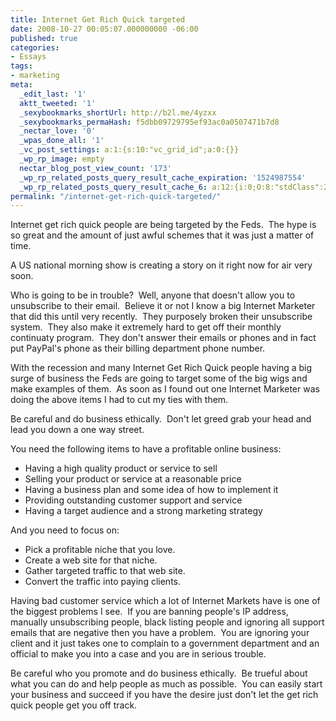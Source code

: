 ```yaml
---
title: Internet Get Rich Quick targeted
date: 2008-10-27 00:05:07.000000000 -06:00
published: true
categories:
- Essays
tags:
- marketing
meta:
  _edit_last: '1'
  aktt_tweeted: '1'
  _sexybookmarks_shortUrl: http://b2l.me/4yzxx
  _sexybookmarks_permaHash: f5dbb09729795ef93ac0a0507471b7d8
  _nectar_love: '0'
  _wpas_done_all: '1'
  _vc_post_settings: a:1:{s:10:"vc_grid_id";a:0:{}}
  _wp_rp_image: empty
  nectar_blog_post_view_count: '173'
  _wp_rp_related_posts_query_result_cache_expiration: '1524987554'
  _wp_rp_related_posts_query_result_cache_6: a:12:{i:0;O:8:"stdClass":2:{s:7:"post_id";s:4:"1261";s:5:"score";s:17:"48.55119049445332";}i:1;O:8:"stdClass":2:{s:7:"post_id";s:4:"1188";s:5:"score";s:18:"45.423433387445264";}i:2;O:8:"stdClass":2:{s:7:"post_id";s:4:"1157";s:5:"score";s:18:"42.770446978627476";}i:3;O:8:"stdClass":2:{s:7:"post_id";s:4:"1133";s:5:"score";s:18:"40.592680512257324";}i:4;O:8:"stdClass":2:{s:7:"post_id";s:4:"8192";s:5:"score";s:18:"37.620512848901356";}i:5;O:8:"stdClass":2:{s:7:"post_id";s:4:"4935";s:5:"score";s:17:"36.61610176772853";}i:6;O:8:"stdClass":2:{s:7:"post_id";s:3:"654";s:5:"score";s:17:"36.61610176772853";}i:7;O:8:"stdClass":2:{s:7:"post_id";s:4:"1522";s:5:"score";s:17:"35.42328827150369";}i:8;O:8:"stdClass":2:{s:7:"post_id";s:4:"1299";s:5:"score";s:18:"35.048661775738616";}i:9;O:8:"stdClass":2:{s:7:"post_id";s:4:"4873";s:5:"score";s:17:"34.43833530135838";}i:10;O:8:"stdClass":2:{s:7:"post_id";s:4:"3568";s:5:"score";s:17:"34.43833530135838";}i:11;O:8:"stdClass":2:{s:7:"post_id";s:4:"2105";s:5:"score";s:17:"34.43833530135838";}}
permalink: "/internet-get-rich-quick-targeted/"
---
```

<p>Internet get rich quick people are being targeted by the Feds.  The hype is so great and the amount of just awful schemes that it was just a matter of time.</p>
<p>A US national morning show is creating a story on it right now for air very soon.</p>
<p>Who is going to be in trouble?  Well, anyone that doesn't allow you to unsubscribe to their email.  Believe it or not I know a big Internet Marketer that did this until very recently.  They purposely broken their unsubscribe system.  They also make it extremely hard to get off their monthly continuaty program.  They don't answer their emails or phones and in fact put PayPal's phone as their billing department phone number.</p>
<p>With the recession and many Internet Get Rich Quick people having a big surge of business the Feds are going to target some of the big wigs and make examples of them.  As soon as I found out one Internet Marketer was doing the above items I had to cut my ties with them.</p>
<p>Be careful and do business ethically.  Don't let greed grab your head and lead you down a one way street.</p>
<p>You need the following items to have a profitable online business:</p>
<ul>
<li><strong></strong>Having a high quality product or service to sell</li>
<li><strong></strong>Selling your product or service at a reasonable price</li>
<li><strong></strong>Having a business plan and some idea of how to implement it</li>
<li><strong></strong>Providing outstanding customer support and service</li>
<li><strong></strong>Having a target audience and a strong marketing strategy</li>
</ul>
<p>And you need to focus on:</p>
<ul>
<li>Pick a profitable niche that you love.</li>
<li>Create a web site for that niche.</li>
<li>Gather targeted traffic to that web site.</li>
<li>Convert the traffic into paying clients.</li>
</ul>
<p>Having bad customer service which a lot of Internet Markets have is one of the biggest problems I see.  If you are banning people's IP address, manually unsubscribing people, black listing people and ignoring all support emails that are negative then you have a problem.  You are ignoring your client and it just takes one to complain to a government department and an official to make you into a case and you are in serious trouble.</p>
<p>Be careful who you promote and do business ethically.  Be trueful about what you can do and help people as much as possible.  You can easily start your business and succeed if you have the desire just don't let the get rich quick people get you off track.</p>
